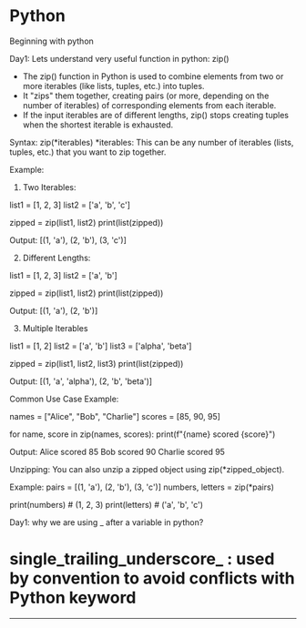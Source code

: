 # Python
Beginning with python

Day1: Lets understand very useful function in python: zip()

- The zip() function in Python is used to combine elements from two or more iterables (like lists, tuples, etc.) into tuples.
- It "zips" them together, creating pairs (or more, depending on the number of iterables) of corresponding elements from each iterable.
- If the input iterables are of different lengths, zip() stops creating tuples when the shortest iterable is exhausted.

Syntax: zip(*iterables)
*iterables: This can be any number of iterables (lists, tuples, etc.) that you want to zip together.

Example:
1. Two Iterables:

list1 = [1, 2, 3]
list2 = ['a', 'b', 'c']

zipped = zip(list1, list2)
print(list(zipped))

Output: [(1, 'a'), (2, 'b'), (3, 'c')]

2. Different Lengths:

list1 = [1, 2, 3]
list2 = ['a', 'b']

zipped = zip(list1, list2)
print(list(zipped))

Output: [(1, 'a'), (2, 'b')]

3. Multiple Iterables

list1 = [1, 2]
list2 = ['a', 'b']
list3 = ['alpha', 'beta']

zipped = zip(list1, list2, list3)
print(list(zipped))

Output: [(1, 'a', 'alpha'), (2, 'b', 'beta')]

Common Use Case Example:

names = ["Alice", "Bob", "Charlie"]
scores = [85, 90, 95]

for name, score in zip(names, scores):
    print(f"{name} scored {score}")

Output: 
Alice scored 85
Bob scored 90
Charlie scored 95

Unzipping: You can also unzip a zipped object using zip(*zipped_object).

Example:
pairs = [(1, 'a'), (2, 'b'), (3, 'c')]
numbers, letters = zip(*pairs)

print(numbers)  # (1, 2, 3)
print(letters)  # ('a', 'b', 'c')

Day1: why we are using _ after a variable in python?
# single_trailing_underscore_ : used by convention to avoid conflicts with Python keyword
---------------------------------------------------------------------------------------------------------------------------



